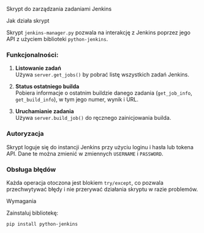 Skrypt do zarządzania zadaniami Jenkins


Jak działa skrypt

Skrypt `jenkins-manager.py` pozwala na interakcję z Jenkins poprzez jego API z użyciem biblioteki `python-jenkins`.

### Funkcjonalności:

1. **Listowanie zadań**  
   Używa `server.get_jobs()` by pobrać listę wszystkich zadań Jenkins.

2. **Status ostatniego builda**  
   Pobiera informacje o ostatnim buildzie danego zadania (`get_job_info`, `get_build_info`), w tym jego numer, wynik i URL.

3. **Uruchamianie zadania**  
   Używa `server.build_job()` do ręcznego zainicjowania builda.

### Autoryzacja

Skrypt loguje się do instancji Jenkins przy użyciu loginu i hasła lub tokena API. Dane te można zmienić w zmiennych `USERNAME` i `PASSWORD`.

### Obsługa błędów

Każda operacja otoczona jest blokiem `try/except`, co pozwala przechwytywać błędy i nie przerywać działania skryptu w razie problemów.


Wymagania

Zainstaluj bibliotekę:

```bash
pip install python-jenkins
